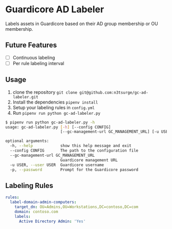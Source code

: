# Guardicore AD Labeler

Labels assets in Guardicore based on their AD group membership or OU membership.

## Future Features

- [ ] Continuous labeling
- [ ] Per rule labeling interval

## Usage

1. clone the repository `git clone git@github.com:n3tsurge/gc-ad-labeler.git`
2. Install the dependencies `pipenv install`
3. Setup your labeling rules in `config.yml`
4. Run `pipenv run python gc-ad-labeler.py`

```bash
$ pipenv run python gc-ad-labeler.py -h
usage: gc-ad-labeler.py [-h] [--config CONFIG]
                        [--gc-management-url GC_MANAGEMENT_URL] [-u USER] [-p]

optional arguments:
  -h, --help            show this help message and exit
  --config CONFIG       The path to the configuration file
  --gc-management-url GC_MANAGEMENT_URL
                        Guardicore management URL
  -u USER, --user USER  Guardicore username
  -p, --password        Prompt for the Guardicore password
```

## Labeling Rules

```yaml
rules:
  label-domain-admin-computers:
    target_dn: OU=Admins,OU=Workstations,DC=contoso,DC=com
    domain: contoso.com
    labels:
      Active Directory Admin: 'Yes'
```
